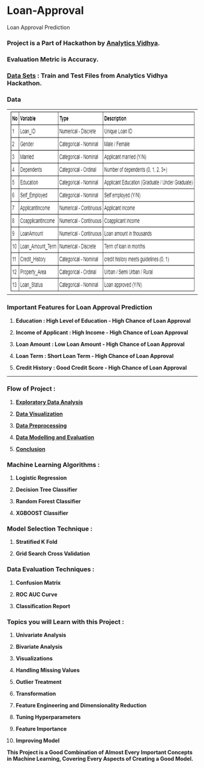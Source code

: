 # Loan-Approval
Loan Approval Prediction

### Project is a Part of Hackathon by [Analytics Vidhya](https://datahack.analyticsvidhya.com/contest/practice-problem-loan-prediction-iii/).

### Evaluation Metric is Accuracy.

### [Data Sets](https://datahack.analyticsvidhya.com/contest/practice-problem-loan-prediction-iii/#ProblemStatement) : Train and Test Files from Analytics Vidhya Hackathon.

### Data 

<table><tr><td><img height="480" width="640" src="Loan Approval.png"></td></tr></table>

### Important Features for Loan Approval Prediction 

1. **Education : High Level of Education - High Chance of Loan Approval**

2. **Income of Applicant : High Income - High Chance of Loan Approval**

3. **Loan Amount : Low Loan Amount - High Chance of Loan Approval**

4. **Loan Term : Short Loan Term - High Chance of Loan Approval**

5. **Credit History : Good Credit Score - High Chance of Loan Approval**

***

### Flow of Project :

1. **[Exploratory Data Analysis](#EDA)**

2. **[Data Visualization](#DV)**

3. **[Data Preprocessing](DP)**

4. **[Data Modelling and Evaluation](DME)**

5. **[Conclusion](#CON)**

### Machine Learning Algorithms :

1. **Logistic Regression**

2. **Decision Tree Classifier**

3. **Random Forest Classifier**

4. **XGBOOST Classifier**

### Model Selection Technique :

1. **Stratified K Fold**

2. **Grid Search Cross Validation**

### Data Evaluation Techniques :

1. **Confusion Matrix**

2. **ROC AUC Curve**

3. **Classification Report**

### Topics you will Learn with this Project :

1. **Univariate Analysis**

2. **Bivariate Analysis**

3. **Visualizations**

4. **Handling Missing Values**

5. **Outlier Treatment**

6. **Transformation**

7. **Feature Engineering and Dimensionality Reduction**

8. **Tuning Hyperparameters**

9. **Feature Importance**

10. **Improving Model**

**This Project is a Good Combination of Almost Every Important Concepts in Machine Learning, Covering Every Aspects of Creating a Good Model.**
